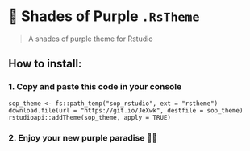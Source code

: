 # 🦄 Shades of Purple `.RsTheme`

 > A shades of purple theme for Rstudio

## How to install:

### 1. Copy and paste this code in your console

```{r}
sop_theme <- fs::path_temp("sop_rstudio", ext = "rstheme")
download.file(url = "https://git.io/JeXwk", destfile = sop_theme)
rstudioapi::addTheme(sop_theme, apply = TRUE)
```
### 2. Enjoy your new purple paradise 💜🎵
